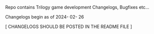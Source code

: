 Repo contains Trilogy game development Changelogs, Bugfixes etc...

Changelogs begin as of 2024- 02- 26  








[ CHANGELOGS SHOULD BE POSTED IN THE README FILE ]
